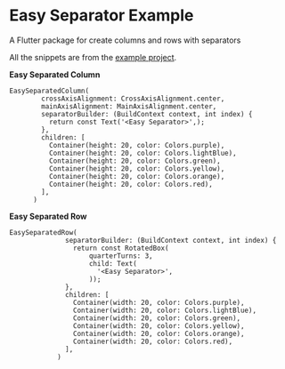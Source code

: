 # Easy Separator Example

A Flutter package for create columns and rows with separators

All the snippets are from the [example project](https://github.com/CodeFoxLk/easy_separator).

**Easy Separated Column**

    EasySeparatedColumn(
            crossAxisAlignment: CrossAxisAlignment.center,
            mainAxisAlignment: MainAxisAlignment.center,
            separatorBuilder: (BuildContext context, int index) {
              return const Text('<Easy Separator>',);
            },
            children: [
              Container(height: 20, color: Colors.purple),
              Container(height: 20, color: Colors.lightBlue),
              Container(height: 20, color: Colors.green),
              Container(height: 20, color: Colors.yellow),
              Container(height: 20, color: Colors.orange),
              Container(height: 20, color: Colors.red),
            ],
          )

**Easy Separated Row**

    EasySeparatedRow(
                  separatorBuilder: (BuildContext context, int index) {
                    return const RotatedBox(
                        quarterTurns: 3,
                        child: Text(
                          '<Easy Separator>',
                        ));
                  },
                  children: [
                    Container(width: 20, color: Colors.purple),
                    Container(width: 20, color: Colors.lightBlue),
                    Container(width: 20, color: Colors.green),
                    Container(width: 20, color: Colors.yellow),
                    Container(width: 20, color: Colors.orange),
                    Container(width: 20, color: Colors.red),
                  ],
                )